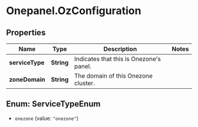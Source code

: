 # Onepanel.OzConfiguration

## Properties
Name | Type | Description | Notes
------------ | ------------- | ------------- | -------------
**serviceType** | **String** | Indicates that this is Onezone&#39;s panel. | 
**zoneDomain** | **String** | The domain of this Onezone cluster.  | 


<a name="ServiceTypeEnum"></a>
## Enum: ServiceTypeEnum


* `onezone` (value: `"onezone"`)




